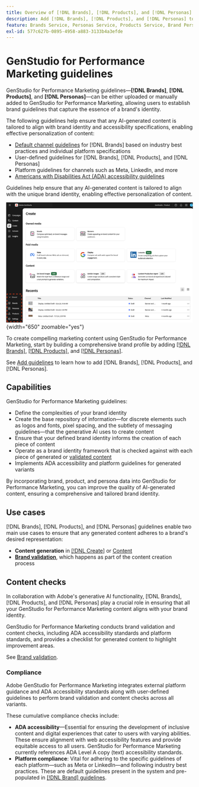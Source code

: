 ```yaml
---
title: Overview of [!DNL Brands], [!DNL Products], and [!DNL Personas]
description: Add [!DNL Brands], [!DNL Products], and [!DNL Personas] to GenStudio for Performance Marketing to create a comprehensive brand profile that includes all aspects of a brand's representation.
feature: Brands Service, Personas Service, Products Service, Brand Personalization, Product Personalization, Personas Personalization, Variant Generation
exl-id: 577c627b-0895-4958-a883-3133b4a3efde
---
```

# GenStudio for Performance Marketing guidelines

GenStudio for Performance Marketing guidelines—**[!DNL Brands]**, **[!DNL Products]**, and **[!DNL Personas]**—can be either uploaded or manually added to GenStudio for Performance Marketing, allowing users to establish brand guidelines that capture the essence of a brand's identity.

The following guidelines help ensure that any AI-generated content is tailored to align with brand identity and accessibility specifications, enabling effective personalization of content:

* [Default channel guidelines](/help/user-guide/guidelines/brands.md#default-channel-guidelines) for [!DNL Brands] based on industry best practices and individual platform specifications 
* User-defined guidelines for [!DNL Brands], [!DNL Products], and [!DNL Personas]
* Platform guidelines for channels such as Meta, LinkedIn, and more
* [Americans with Disabilities Act (ADA) accessibility guidelines](#compliance)

Guidelines help ensure that any AI-generated content is tailored to align with the unique brand identity, enabling effective personalization of content.

![Guidelines in GenStudio for Performance Marketing](/help/assets/guidelines.png){width="650" zoomable="yes"}

To create compelling marketing content using GenStudio for Performance Marketing, start by building a comprehensive brand profile by adding [[!DNL Brands]](/help/user-guide/guidelines/brands.md), [[!DNL Products]](/help/user-guide/guidelines/products.md), and [[!DNL Personas]](/help/user-guide/guidelines/personas.md).

See [Add guidelines](/help/user-guide/guidelines/add-guidelines.md) to learn how to add [!DNL Brands], [!DNL Products], and [!DNL Personas].

## Capabilities

GenStudio for Performance Marketing guidelines:

* Define the complexities of your brand identity
* Create the base repository of information—for discrete elements such as logos and fonts, pixel spacing, and the subtlety of messaging guidelines—that the generative AI uses to create content
* Ensure that your defined brand identity informs the creation of each piece of content
* Operate as a brand identity framework that is checked against with each piece of generated or [validated content](#brand-validation)
* Implements ADA accessibility and platform guidelines for generated variants

By incorporating brand, product, and persona data into GenStudio for Performance Marketing, you can improve the quality of AI-generated content, ensuring a comprehensive and tailored brand identity.

## Use cases

[!DNL Brands], [!DNL Products], and [!DNL Personas] guidelines enable two main use cases to ensure that any generated content adheres to a brand's desired representation:

* **Content generation** in [[!DNL Create]](/help/user-guide/create/overview.md) or [Content](/help/user-guide/content/overview.md)
* [**Brand validation**](#brand-validation), which happens as part of the content creation process

## Content checks

In collaboration with Adobe's generative AI functionality, [!DNL Brands], [!DNL Products], and [!DNL Personas] play a crucial role in ensuring that all your GenStudio for Performance Marketing content aligns with your brand identity.

GenStudio for Performance Marketing conducts brand validation and content checks, including ADA accessibility standards and platform standards, and provides a checklist for generated content to highlight improvement areas.

See [Brand validation](/help/user-guide/guidelines/brand-validation.md).

### Compliance

Adobe GenStudio for Performance Marketing integrates external platform guidance and ADA accessibility standards along with user-defined guidelines to perform brand validation and content checks across all variants.

These cumulative compliance checks include:

* **ADA accessibility**—Essential for ensuring the development of inclusive content and digital experiences that cater to users with varying abilities. These ensure alignment with web accessibility features and provide equitable access to all users. GenStudio for Performance Marketing currently references ADA Level A copy (text) accessibility standards.
* **Platform compliance**: Vital for adhering to the specific guidelines of each platform—such as Meta or LinkedIn—and following industry best practices. These are default guidelines present in the system and pre-populated in [[!DNL Brand] guidelines](/help/user-guide/guidelines/brands.md#brands-guidelines).
